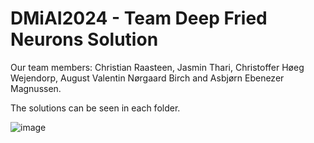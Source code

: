 # DMiAI2024 - Team Deep Fried Neurons Solution

Our team members:
Christian Raasteen, Jasmin Thari, Christoffer Høeg Wejendorp, August Valentin Nørgaard Birch and Asbjørn Ebenezer Magnussen.

The solutions can be seen in each folder.

![image](https://github.com/user-attachments/assets/608b0289-1bd1-4bbb-a266-c2566a76af68)
